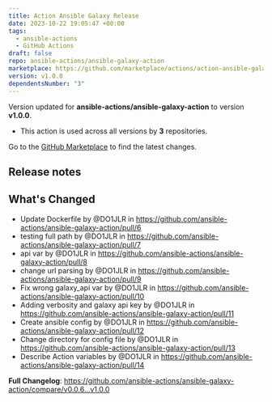 ```yaml
---
title: Action Ansible Galaxy Release
date: 2023-10-22 19:05:47 +00:00
tags:
  - ansible-actions
  - GitHub Actions
draft: false
repo: ansible-actions/ansible-galaxy-action
marketplace: https://github.com/marketplace/actions/action-ansible-galaxy-release
version: v1.0.0
dependentsNumber: "3"
---
```



Version updated for **ansible-actions/ansible-galaxy-action** to version **v1.0.0**.
- This action is used across all versions by **3** repositories.

Go to the [GitHub Marketplace](https://github.com/marketplace/actions/action-ansible-galaxy-release) to find the latest changes.

## Release notes

## What's Changed
* Update Dockerfile by @DO1JLR in https://github.com/ansible-actions/ansible-galaxy-action/pull/6
* testing full path by @DO1JLR in https://github.com/ansible-actions/ansible-galaxy-action/pull/7
* api var by @DO1JLR in https://github.com/ansible-actions/ansible-galaxy-action/pull/8
* change url parsing by @DO1JLR in https://github.com/ansible-actions/ansible-galaxy-action/pull/9
* Fix wrong galaxy_api var by @DO1JLR in https://github.com/ansible-actions/ansible-galaxy-action/pull/10
* Adding verbosity and galaxy api key by @DO1JLR in https://github.com/ansible-actions/ansible-galaxy-action/pull/11
* Create ansible config by @DO1JLR in https://github.com/ansible-actions/ansible-galaxy-action/pull/12
* Change directory for config file by @DO1JLR in https://github.com/ansible-actions/ansible-galaxy-action/pull/13
* Describe Action variables by @DO1JLR in https://github.com/ansible-actions/ansible-galaxy-action/pull/14


**Full Changelog**: https://github.com/ansible-actions/ansible-galaxy-action/compare/v0.0.6...v1.0.0
